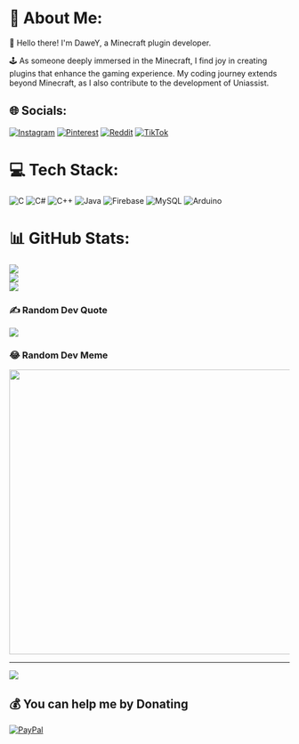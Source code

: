 # 💫 About Me:
👋 Hello there! I'm DaweY, a Minecraft plugin developer.

🕹️ As someone deeply immersed in the Minecraft, I find joy in creating plugins that enhance the gaming experience. My coding journey extends beyond Minecraft, as I also contribute to the development of Uniassist.


## 🌐 Socials:
[![Instagram](https://img.shields.io/badge/Instagram-%23E4405F.svg?logo=Instagram&logoColor=white)](https://instagram.com/vargadavid108) [![Pinterest](https://img.shields.io/badge/Pinterest-%23E60023.svg?logo=Pinterest&logoColor=white)](https://pinterest.com/vargadavidzsolt) [![Reddit](https://img.shields.io/badge/Reddit-%23FF4500.svg?logo=Reddit&logoColor=white)](https://reddit.com/user/Beautiful_West328) [![TikTok](https://img.shields.io/badge/TikTok-%23000000.svg?logo=TikTok&logoColor=white)](https://tiktok.com/@vdave1108) 

# 💻 Tech Stack:
![C](https://img.shields.io/badge/c-%2300599C.svg?style=for-the-badge&logo=c&logoColor=white) ![C#](https://img.shields.io/badge/c%23-%23239120.svg?style=for-the-badge&logo=c-sharp&logoColor=white) ![C++](https://img.shields.io/badge/c++-%2300599C.svg?style=for-the-badge&logo=c%2B%2B&logoColor=white) ![Java](https://img.shields.io/badge/java-%23ED8B00.svg?style=for-the-badge&logo=java&logoColor=white) ![Firebase](https://img.shields.io/badge/firebase-%23039BE5.svg?style=for-the-badge&logo=firebase) ![MySQL](https://img.shields.io/badge/mysql-%2300f.svg?style=for-the-badge&logo=mysql&logoColor=white) ![Arduino](https://img.shields.io/badge/-Arduino-00979D?style=for-the-badge&logo=Arduino&logoColor=white)
# 📊 GitHub Stats:
![](https://github-readme-stats-sable-mu-46.vercel.app/api?username=DaweY1108&theme=dark&hide_border=false&include_all_commits=true&count_private=true)<br/>
![](https://github-readme-streak-stats.herokuapp.com/?user=DaweY1108&theme=dark&hide_border=false)<br/>
![](https://github-readme-stats-sable-mu-46.vercel.app/api/top-langs/?username=DaweY1108&theme=dark&hide_border=false&include_all_commits=true&count_private=true&layout=compact)

### ✍️ Random Dev Quote
![](https://quotes-github-readme.vercel.app/api?type=horizontal&theme=radical)

### 😂 Random Dev Meme
<img src="https://random-memer-production-8a62.up.railway.app/" width="512px"/>

---
[![](https://visitcount.itsvg.in/api?id=DaweY1108&icon=0&color=0)](https://visitcount.itsvg.in)

  ## 💰 You can help me by Donating
  [![PayPal](https://img.shields.io/badge/PayPal-00457C?style=for-the-badge&logo=paypal&logoColor=white)](https://paypal.me/vdave1108) 

  
<!-- Proudly created with GPRM ( https://gprm.itsvg.in ) -->
